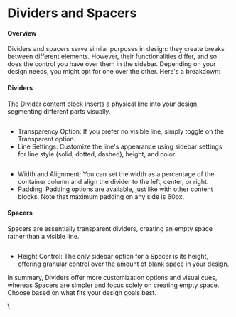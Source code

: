 # Dividers and Spacers

#### Overview

Dividers and spacers serve similar purposes in design: they create breaks between different elements. However, their functionalities differ, and so does the control you have over them in the sidebar. Depending on your design needs, you might opt for one over the other. Here's a breakdown:

#### Dividers

The Divider content block inserts a physical line into your design, segmenting different parts visually.

<figure><img src="https://lh7-eu.googleusercontent.com/m7Bqrp2nQErMa3joo5YvZ9ZiqQCNc9h5PxxOhSQ4vTHhsGKfaCcVU4J_R6JNKR66yOid3vQW2b0xRL0NbMQbVVVLebynGQr4odUQafFnsWgUUrcVaP-w2Z8xuAhaiiRzKME2Bl0RhCr_SkAVZTQYKUU" alt=""><figcaption></figcaption></figure>

* Transparency Option: If you prefer no visible line, simply toggle on the Transparent option.
* Line Settings: Customize the line's appearance using sidebar settings for line style (solid, dotted, dashed), height, and color.

<figure><img src="https://lh7-eu.googleusercontent.com/t9mbQcHbtzAYcWst8Tefu3i-aTao-0X-OW365ErNBUWYP9ZAYVN5omcqDjsw7FDCOS5GQ3FVTDKYjRHQhoTN58Hk1ec93BgscqlEvmHnR-7I7d2EURzbAtehzhPUqidX301J0R6NKemvhjtDEwtJLik" alt=""><figcaption></figcaption></figure>

* Width and Alignment: You can set the width as a percentage of the container column and align the divider to the left, center, or right.
* Padding: Padding options are available, just like with other content blocks. Note that maximum padding on any side is 60px.

#### Spacers

Spacers are essentially transparent dividers, creating an empty space rather than a visible line.



<figure><img src="https://lh7-eu.googleusercontent.com/j8VvVyb8t-_kT9tFyx6iyocQufEgDjC3zVNECn273VcINZ5opPSRliTBEx9Y5vjbI6lclVJIT2EJdY44IzIMXYJxOaN2B1Icl423PN8Afq7OsVkbNysV-EgwAG4SWkFzOmuUMpICkjYcA4oqcjvLa5c" alt=""><figcaption></figcaption></figure>



* Height Control: The only sidebar option for a Spacer is its height, offering granular control over the amount of blank space in your design.

In summary, Dividers offer more customization options and visual cues, whereas Spacers are simpler and focus solely on creating empty space. Choose based on what fits your design goals best.

\
